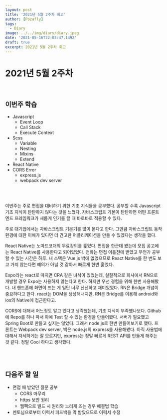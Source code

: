 ```yaml
---
layout: post
title: '2021년 5월 2주차 회고'
author: [Pozafly]
tags:
  - Diary
image: ../../img/diary/diary.jpeg
date: '2021-05-16T22:03:47.149Z'
draft: true
excerpt: 2021년 5월 2주차 회고
---
```


# 2021년 5월 2주차

<br/>

## 이번주 학습

- Javascript
  - Event Loop
  - Call Stack
  - Execute Context
- Scss
  - Variable
  - Nesting
  - Mixins
  - Extend
- React Native
- CORS Error
  - express.js
  - webpack dev server

<br/>

<br/>

이번주는 주로 면접을 대비하기 위한 기초 지식들을 공부했다. 공부할 수록 Javascript 기초 지식이 탄탄하지 않다는 것을 느꼈다. 자바스크립트 기본이 탄탄하면 어떤 프론트엔드 프레임워크가 새롭게 인기를 끌 때 바로바로 적용할 수 있다.

주로 대기업에서는 자바스크립트 기본기를 많이 본다고 한다. 그만큼 자바스크립트 동작환경에 대한 이해가 있다면 더 견고한 어플리케이션을 만들 수 있겠다는 생각을 했다.

React Native는 노마드코더의 무료강의를 훑었다. 면접을 한군데 봤는데 모집 공고에는 React Native를 사용한다고 되어있었다. 전화는 면접 이틀전에 받았고 무언가 공부할 수 있는 시간은 하루. 내 스택은 Vue.js 밖에 없었으므로 React Native를 한 번도 보고 가지 않는다면 예의가 아닐 것 같아서 빠르게 한번 훑었다.

Expo라는 react로 따지면 CRA 같은 녀석이 있었는데, 실질적으로 회사에서 RN으로 개발할 경우 Expo는 사용하지 않는다고 한다. 하지만 우선 경험을 위해 한번 사용해봤다. 내 핸드폰에 화면이 뜨는 게 일단 너무 신선하고 재미있었다. RN은 Bridge 개념이 중요하다고 한다. react는 DOM을 생성해내지만, RN은 Bridge를 이용해 android와 ios의 Native에 접근한다고.

CORS에 대해서 어느정도 알고 있다고 생각했는데, 기초 지식이 부족했나보다. Github에 Repo를 하나 파서 아예 Test 할 수 있는 환경을 만들어봤다. 서버가 필요했고 Spring Boot로 만들고 싶지는 않았다. 그래서 node.js로 한번 만들어보기로 했다. 프론트는 Webpack dev server, 백은 node.js의 express를 사용해봤다. 아직 사용법에 대해서 자세하게는 잘 모르지만, express는 정말 빠르게 REST API를 만들게 해주는 것 같다. 정말 Cool 하다고 생각했다.

<br/>

<br/>

## 다음주 할 일

- 면접 때 받았던 질문 공부
  - CORS 마무리
  - https 보안 원리
  - 웹팩으로 빌드 시 원리와 느리게 뜨는 경우 해결법 학습
- 멘토님으로부터 이력서 피드백을 막 받았으므로 이력서 수정
